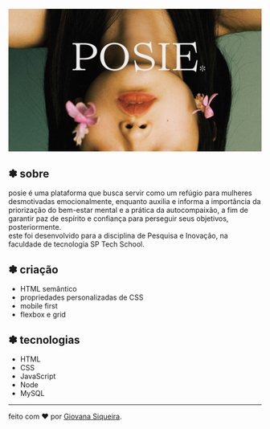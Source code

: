 ![posie](aplicação/site/public/assets/post/images/mostragem.png)

## ✽ sobre

posie é uma plataforma que busca servir como um refúgio para mulheres desmotivadas emocionalmente, enquanto auxilia e informa a importância da priorização do bem-estar mental e a prática da autocompaixão, a fim de garantir paz de espírito e confiança para perseguir seus objetivos, posteriormente. <br>
este foi desenvolvido para a disciplina de Pesquisa e Inovação, na faculdade de tecnologia SP Tech School.


## ✽ criação

- HTML semântico
- propriedades personalizadas de CSS
- mobile first
- flexbox e grid

## ✽ tecnologias

- HTML
- CSS
- JavaScript
- Node
- MySQL

---

feito com ❤️ por [Giovana Siqueira](https://www.linkedin.com/in/giovana--siqueira/).
